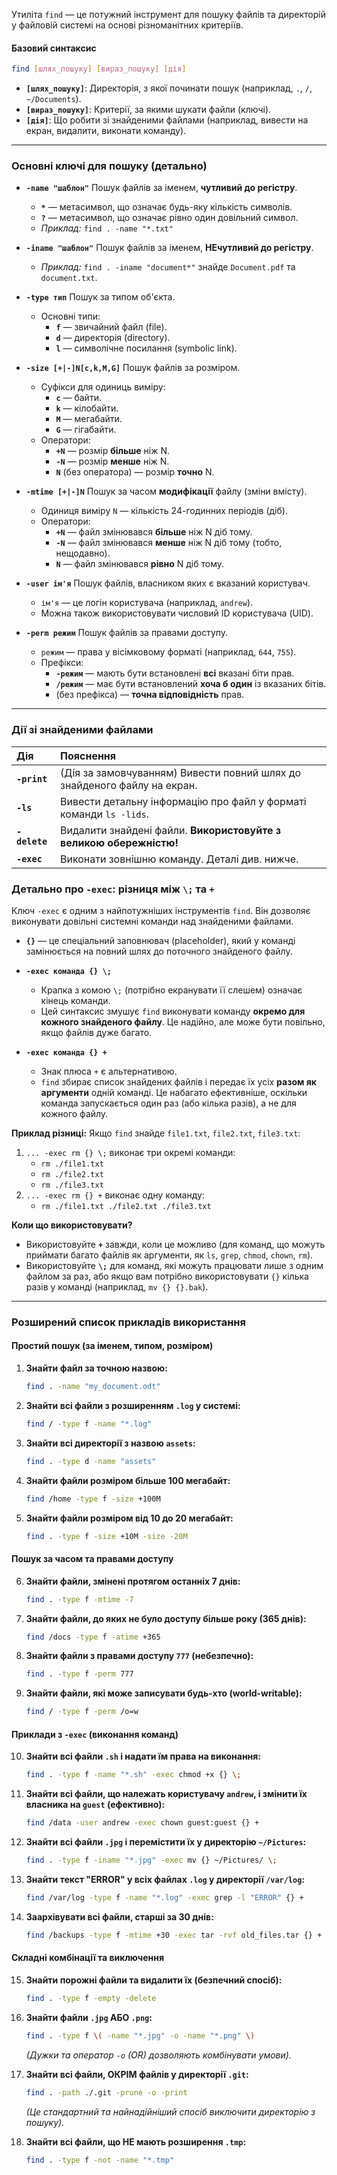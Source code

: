Утиліта `find` — це потужний інструмент для пошуку файлів та директорій у файловій системі на основі різноманітних критеріїв.

#### **Базовий синтаксис**

```bash
find [шлях_пошуку] [вираз_пошуку] [дія]
```

*   **`[шлях_пошуку]`**: Директорія, з якої починати пошук (наприклад, `.`, `/`, `~/Documents`).
*   **`[вираз_пошуку]`**: Критерії, за якими шукати файли (ключі).
*   **`[дія]`**: Що робити зі знайденими файлами (наприклад, вивести на екран, видалити, виконати команду).

---

### **Основні ключі для пошуку (детально)**

*   **`-name "шаблон"`**
    Пошук файлів за іменем, **чутливий до регістру**.
    *   **`*`** — метасимвол, що означає будь-яку кількість символів.
    *   **`?`** — метасимвол, що означає рівно один довільний символ.
    *   *Приклад:* `find . -name "*.txt"`

*   **`-iname "шаблон"`**
    Пошук файлів за іменем, **НЕчутливий до регістру**.
    *   *Приклад:* `find . -iname "document*"` знайде `Document.pdf` та `document.txt`.

*   **`-type тип`**
    Пошук за типом об'єкта.
    *   Основні типи:
        *   **`f`** — звичайний файл (file).
        *   **`d`** — директорія (directory).
        *   **`l`** — символічне посилання (symbolic link).

*   **`-size [+|-]N[c,k,M,G]`**
    Пошук файлів за розміром.
    *   Суфікси для одиниць виміру:
        *   **`c`** — байти.
        *   **`k`** — кілобайти.
        *   **`M`** — мегабайти.
        *   **`G`** — гігабайти.
    *   Оператори:
        *   **`+N`** — розмір **більше** ніж N.
        *   **`-N`** — розмір **менше** ніж N.
        *   **`N`** (без оператора) — розмір **точно** N.

*   **`-mtime [+|-]N`**
    Пошук за часом **модифікації** файлу (зміни вмісту).
    *   Одиниця виміру `N` — кількість 24-годинних періодів (діб).
    *   Оператори:
        *   **`+N`** — файл змінювався **більше** ніж N діб тому.
        *   **`-N`** — файл змінювався **менше** ніж N діб тому (тобто, нещодавно).
        *   **`N`** — файл змінювався **рівно** N діб тому.

*   **`-user ім'я`**
    Пошук файлів, власником яких є вказаний користувач.
    *   `ім'я` — це логін користувача (наприклад, `andrew`).
    *   Можна також використовувати числовий ID користувача (UID).

*   **`-perm режим`**
    Пошук файлів за правами доступу.
    *   `режим` — права у вісімковому форматі (наприклад, `644`, `755`).
    *   Префікси:
        *   **`-режим`** — мають бути встановлені **всі** вказані біти прав.
        *   **`/режим`** — має бути встановлений **хоча б один** із вказаних бітів.
        *   (без префікса) — **точна відповідність** прав.

---
### **Дії зі знайденими файлами**

| Дія | Пояснення |
| :--- | :--- |
| **`-print`** | (Дія за замовчуванням) Вивести повний шлях до знайденого файлу на екран. |
| **`-ls`** | Вивести детальну інформацію про файл у форматі команди `ls -lids`. |
| **`-delete`** | Видалити знайдені файли. **Використовуйте з великою обережністю!** |
| **`-exec`** | Виконати зовнішню команду. Деталі див. нижче. |

### **Детально про `-exec`: різниця між `\;` та `+`**

Ключ `-exec` є одним з найпотужніших інструментів `find`. Він дозволяє виконувати довільні системні команди над знайденими файлами.

*   **`{}`** — це спеціальний заповнювач (placeholder), який у команді замінюється на повний шлях до поточного знайденого файлу.

*   **`-exec команда {} \;`**
    *   Крапка з комою `\;` (потрібно екранувати її слешем) означає кінець команди.
    *   Цей синтаксис змушує `find` виконувати команду **окремо для кожного знайденого файлу**. Це надійно, але може бути повільно, якщо файлів дуже багато.

*   **`-exec команда {} +`**
    *   Знак плюса `+` є альтернативою.
    *   `find` збирає список знайдених файлів і передає їх усіх **разом як аргументи** одній команді. Це набагато ефективніше, оскільки команда запускається один раз (або кілька разів), а не для кожного файлу.

**Приклад різниці:**
Якщо `find` знайде `file1.txt`, `file2.txt`, `file3.txt`:
1.  `... -exec rm {} \;` виконає три окремі команди:
    *   `rm ./file1.txt`
    *   `rm ./file2.txt`
    *   `rm ./file3.txt`
2.  `... -exec rm {} +` виконає одну команду:
    *   `rm ./file1.txt ./file2.txt ./file3.txt`

**Коли що використовувати?**
*   Використовуйте **`+`** завжди, коли це можливо (для команд, що можуть приймати багато файлів як аргументи, як `ls`, `grep`, `chmod`, `chown`, `rm`).
*   Використовуйте **`\;`** для команд, які можуть працювати лише з одним файлом за раз, або якщо вам потрібно використовувати `{}` кілька разів у команді (наприклад, `mv {} {}.bak`).

---
### **Розширений список прикладів використання**

#### Простий пошук (за іменем, типом, розміром)
1.  **Знайти файл за точною назвою:**
    ```bash
    find . -name "my_document.odt"
    ```

2.  **Знайти всі файли з розширенням `.log` у системі:**
    ```bash
    find / -type f -name "*.log"
    ```

3.  **Знайти всі директорії з назвою `assets`:**
    ```bash
    find . -type d -name "assets"
    ```

4.  **Знайти файли розміром більше 100 мегабайт:**
    ```bash
    find /home -type f -size +100M
    ```

5.  **Знайти файли розміром від 10 до 20 мегабайт:**
    ```bash
    find . -type f -size +10M -size -20M
    ```

#### Пошук за часом та правами доступу
6.  **Знайти файли, змінені протягом останніх 7 днів:**
    ```bash
    find . -type f -mtime -7
    ```

7.  **Знайти файли, до яких не було доступу більше року (365 днів):**
    ```bash
    find /docs -type f -atime +365
    ```

8.  **Знайти файли з правами доступу `777` (небезпечно):**
    ```bash
    find . -type f -perm 777
    ```

9.  **Знайти файли, які може записувати будь-хто (world-writable):**
    ```bash
    find / -type f -perm /o=w
    ```

#### Приклади з `-exec` (виконання команд)
10. **Знайти всі файли `.sh` і надати їм права на виконання:**
    ```bash
    find . -type f -name "*.sh" -exec chmod +x {} \;
    ```

11. **Знайти всі файли, що належать користувачу `andrew`, і змінити їх власника на `guest` (ефективно):**
    ```bash
    find /data -user andrew -exec chown guest:guest {} +
    ```

12. **Знайти всі файли `.jpg` і перемістити їх у директорію `~/Pictures`:**
    ```bash
    find . -type f -iname "*.jpg" -exec mv {} ~/Pictures/ \;
    ```

13. **Знайти текст "ERROR" у всіх файлах `.log` у директорії `/var/log`:**
    ```bash
    find /var/log -type f -name "*.log" -exec grep -l "ERROR" {} +
    ```

14. **Заархівувати всі файли, старші за 30 днів:**
    ```bash
    find /backups -type f -mtime +30 -exec tar -rvf old_files.tar {} +
    ```

#### Складні комбінації та виключення
15. **Знайти порожні файли та видалити їх (безпечний спосіб):**
    ```bash
    find . -type f -empty -delete
    ```

16. **Знайти файли `.jpg` АБО `.png`:**
    ```bash
    find . -type f \( -name "*.jpg" -o -name "*.png" \)
    ```
    *(Дужки та оператор `-o` (OR) дозволяють комбінувати умови).*

17. **Знайти всі файли, ОКРІМ файлів у директорії `.git`:**
    ```bash
    find . -path ./.git -prune -o -print
    ```
    *(Це стандартний та найнадійніший спосіб виключити директорію з пошуку).*

18. **Знайти всі файли, що НЕ мають розширення `.tmp`:**
    ```bash
    find . -type f -not -name "*.tmp"
    ```
